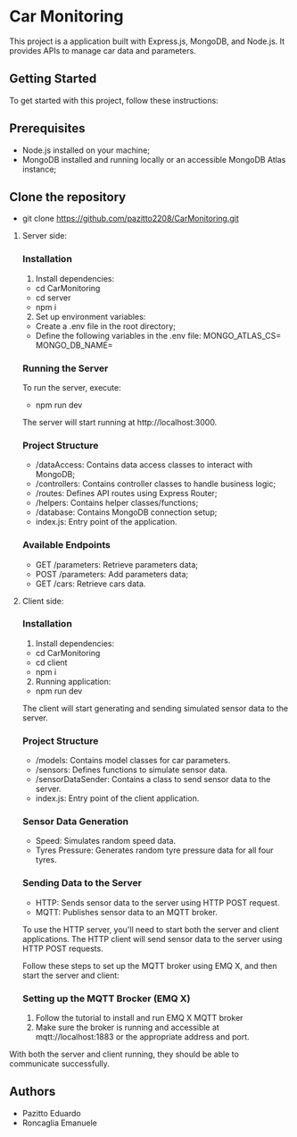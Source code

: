 # Car Monitoring 

This project is a application built with Express.js, MongoDB, and Node.js. It provides APIs to manage car data and parameters.

## Getting Started

To get started with this project, follow these instructions:

## Prerequisites

- Node.js installed on your machine;
- MongoDB installed and running locally or an accessible MongoDB Atlas instance;


## Clone the repository
- git clone https://github.com/pazitto2208/CarMonitoring.git

1. Server side:
    ### Installation

    1. Install dependencies:
    - cd CarMonitoring
    - cd server
    - npm i 


    2. Set up environment variables:

    - Create a .env file in the root directory;
    - Define the following variables in the .env file:
        MONGO_ATLAS_CS=<your-mongodb-atlas-connection-string>
        MONGO_DB_NAME=<your-mongodb-database-name>

    ### Running the Server

    To run the server, execute:
    - npm run dev

    The server will start running at http://localhost:3000.

    ### Project Structure
    - /dataAccess: Contains data access classes to interact with MongoDB;
    - /controllers: Contains controller classes to handle business logic;
    - /routes: Defines API routes using Express Router;
    - /helpers: Contains helper classes/functions;
    - /database: Contains MongoDB connection setup;
    - index.js: Entry point of the application.

    ### Available Endpoints
    - GET /parameters: Retrieve parameters data;
    - POST /parameters: Add parameters data;
    - GET /cars: Retrieve cars data.

2. Client side:
    ### Installation

    1. Install dependencies:
    - cd CarMonitoring
    - cd client
    - npm i 

    2. Running application: 
    - npm run dev 

    The client will start generating and sending simulated sensor data to the server.

    ### Project Structure
    - /models: Contains model classes for car parameters.
    - /sensors: Defines functions to simulate sensor data.
    - /sensorDataSender: Contains a class to send sensor data to the server.
    - index.js: Entry point of the client application.

    ### Sensor Data Generation
    - Speed: Simulates random speed data.
    - Tyres Pressure: Generates random tyre pressure data for all four tyres.

    ### Sending Data to the Server
    - HTTP: Sends sensor data to the server using HTTP POST request.
    - MQTT: Publishes sensor data to an MQTT broker.

    To use the HTTP server, you'll need to start both the server and client applications. The HTTP client will send sensor data to the server using HTTP POST requests.

    Follow these steps to set up the MQTT broker using EMQ X, and then start the server and client:

    ### Setting up the MQTT Brocker (EMQ X)
    1. Follow the tutorial to install and run EMQ X MQTT broker 
    2. Make sure the broker is running and accessible at mqtt://localhost:1883 or the appropriate address and port.

With both the server and client running, they should be able to communicate successfully.

## Authors
- Pazitto Eduardo
- Roncaglia Emanuele